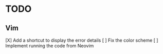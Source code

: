 # TODO

## Vim

[X] Add a shortcut to display the error details
[ ] Fix the color scheme
[ ] Implement running the code from Neovim

